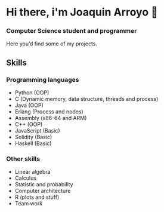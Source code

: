 # Hi there, i'm Joaquin Arroyo 👋
### Computer Science student and programmer

Here you’d find some of my projects.

## Skills
### Programming languages
- Python (OOP)
- C (Dynamic memory, data structure, threads and process)
- Java (OOP)
- Erlang (Process and nodes)
- Assembly (x86-64 and ARM)
- C++ (OOP)
- JavaScript (Basic)
- Solidity (Basic)
- Haskell (Basic)

### Other skills
- Linear algebra
- Calculus
- Statistic and probability
- Computer architecture
- R (plots and stuff)
- Team work
